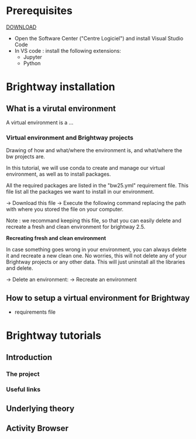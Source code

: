 # Prerequisites


[DOWNLOAD](./tutoBW_EV.ipynb)

* Open the Software Center ("Centre Logiciel") and install Visual Studio Code
* In VS code : install the following extensions:
  * Jupyter
  * Python

# Brightway installation

## What is a virutal environment

A virtual environment is a ...

### Virtual environment and Brightway projects

Drawing of how and what/where the environment is, and what/where the bw projects are. 


In this tutorial, we will use conda to create and manage our virtual environment, as well as to install packages. 

All the required packages are listed in the "bw25.yml" requirement file. This file list all the packages we want to install in our environment. 

-> Download this file
-> Execute the following command replacing the path with where you stored the file on your computer. 

Note : we recommand keeping this file, so that you can easily delete and recreate a fresh and clean environment for brightway 2.5. 

**Recreating fresh and clean environment**

In case something goes wrong in your environment, you can always delete it and recreate a new clean one. No worries, this will not delete any of your Brightway projects or any other data. This will just uninstall all the libraries and delete. 

-> Delete an environment:
-> Recreate an environment

## How to setup a virtual environment for Brightway

* requirements file


# Brightway tutorials

## Introduction

### The project

### Useful links

## Underlying theory

## Activity Browser